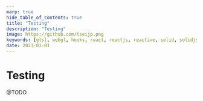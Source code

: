 ```yaml
---
marp: true
hide_table_of_contents: true
title: "Testing"
description: "Testing"
image: https://github.com/tseijp.png
keywords: [glsl, webgl, hooks, react, reactjs, reactive, solid, solidjs, typescript]
date: 2023-01-01
---
```


# Testing

@TODO